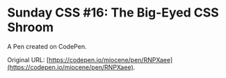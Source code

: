 # Sunday CSS #16: The Big-Eyed CSS Shroom

A Pen created on CodePen.

Original URL: [https://codepen.io/miocene/pen/RNPXaee](https://codepen.io/miocene/pen/RNPXaee).

